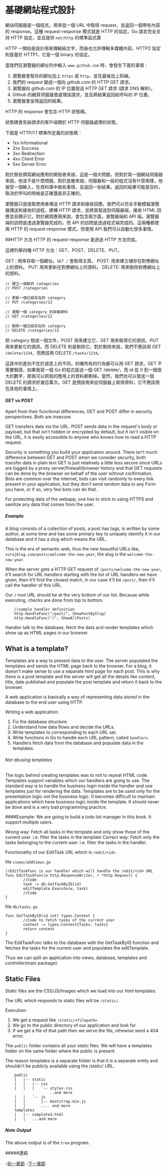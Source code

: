 # 基礎網站程式設計

網站伺服器是一個程式，用來從一個 URL 中取得 request，並返回一個帶有內容的 response。這種 request-response 模式就是 HTTP 的協定。Go 語言完全支持 HTTP 協定，並且提供 `net/http` 的標準函式庫

HTTP 一開始是設計用來傳輸純文字，而後也允許傳輸多媒體內容。HTTP2 協定則是基於 HTTP1，它是一個 binary 的協定。

當我們在瀏覽器的網址列中輸入 `www.github.com` 時，會發生下面的事情：

1. 瀏覽器會幫你的網址加上 `https` 或 `http`，並在最後加上斜線。
2. 我們的 request 變成一個向 github.com 的 HTTP GET 請求。
3. 瀏覽器向 github.com 的 IP 位置發送 HTTP GET 請求 (請求 DNS 解析)。
4. Github 的網頁伺服器會處理該請求，並且將結果返回給呼叫的 IP 位置。
5. 瀏覽器會呈現返回的結果。

HTTP 的 response 會包含 HTTP 狀態碼。

狀態碼會告訴請求的客戶端關於 HTTP 伺服器處理的狀態。

下面是 HTTP/1.1 標準所定義的狀態碼：

- 1xx Informational
- 2xx Success
- 3xx Redirection
- 4xx Client Error
- 5xx Server Error

對於那些撰寫網站應用的開發者來說，這是一個大問題。但對於寫一個網站伺服器來說，他並不是什麼問題。對於底層來說，伺服器和一般的程式沒有什麼兩樣，他接受一個輸入，在資料庫中做些事情，並返回一些結果。返回的結果可能是空的，取決於呼叫的時候是正確還是非正確的。

瀏覽器只是提取使用者傳送 HTTP 請求和接收回應。我們可以完全手動模擬瀏覽器傳送和接收的過程，建構 HTTP 請求，並將其發送到伺服器端，接收 HTML 回應並且顯示它。對於網頁應用來說，會包含兩方面，瀏覽器端和 API 端。瀏覽器端的訪問是透過瀏覽器完成的，而 API 的訪問是透過程式端完成的。這兩種都使用 HTTP 的 request-response 模式，但使用 API 我們可以自動化很多事情。

##HTTP 方法
HTTP 的 request-response 是透過 HTTP 方法完成。

這裡列舉四種 HTTP 方法：GET、POST、DELETE、PUT。

GET :   用來存取一個網址。`GET /` 會取得主頁。
POST:   用來建立儲存在對應網址上的資料。
PUT:    用來更新在對應網址上的資料。
DELETE: 用來刪除對應網址上的資料。

    // 建立一個新的 categories
    // POST /categories

    // 更新一個已經存在的 category
    // PUT /categories/12

    // 瀏覽一個 category 的詳細資料
    // GET /categories/12   

    // 刪除一個已經存在的 category
    // DELETE /categories/12

把 category 想成一個文件，POST 用來建立它、GET 用來取得它的資訊、PUT 用來更新它的資訊，而 DELETE 則是刪除它。對於刪除來說，我們不應該用 GET `/delete/1234`，而應該用 DELETE `/tasks/1234`。

這其中的差別不在於語意上的不同，的確所有的行為都可以用 GET 請求。GET 不需要驗證，如果我寫一個 Go 的程式是送一個 GET /delete/<id>，而 id 從 0 到一個很大的數字，那我可以把我的應用上的資料都刪掉。當然，我們也可以發送一個 DELETE <id> 的請求好幾百萬次。GET 是預設用來從伺服器上取得資料，它不應該用在其他的事情上。

#### GET vs POST
Apart from their functional differences, GET and POST differ in security perspectives. Both are insecure.

GET transfers data via the URL. POST sends data in the request's body or payload, but that isn't hidden or encrypted by default, but it isn't visible on the URL, it is easily accessible to anyone who knows how to read a HTTP request.

Security is something you build your application around. There isn't much difference between GET and POST when we consider security, both transfer data in plain text GET is just relatively a little less secure since URLs are logged by a proxy server/firewall/browser history and that GET requests can be done by the browser on behalf of the user without confirmation. Bots are common over the internet, bots can visit randomly to every link present in your application, but they don't send random data to any Form you have, or if so, very few bots can do that.

For protecting data of the webapp, one has to stick to using HTTPS and sanitize any data that comes from the user.

##### Example

A blog consists of a collection of posts, a post has tags, is written by some author, at some time and has some primary key
to uniquely identify it in our database and it has a slug which means the URL.

This is the era of semantic web, thus the new beautiful URLs like, `surajblog.com/posts/welcome-the-new-year`,
the slug is the `welcome-the-new-year`.

When the server gets a HTTP GET request of `/posts/welcome-the-new-year`, it'll search for URL handlers starting with the list of URL
handlers we have given, then it'll find the closest match, in our case it'll be `/post/`, then it'll call the handler of this URL.

Our `/` root URL should be at the very bottom of our list. Because while executing, checks are done from top to bottom.

        //sample handler definition
        http.HandleFunc("/post/", ShowPostBySlug)
        http.HandleFunc("/", ShowAllPosts)

Handler talk to the database, fetch the data and render templates which show up as HTML pages in our browser.

## What is a template?

Templates are a way to present data to the user. The server populated the templates and sends the HTML page back to the browser. For a blog, it doesn't make sense to use a separate html page for each post. This is why there is a post template and the server will get all the details like content, title, date published and populate the post template and return it back to the browser.

A web application is basically a way of representing data stored in the database to the end user using HTTP.

Writing a web application:
1. Fix the database structure.
2. Understand how data flows and decide the URLs.
3. Write templates to corresponding to each URL set.
4. Write functions in Go to handle each URL pattern, called `handlers`.
5. Handlers fetch data from the database and populate data in the templates.

###### Not abusing templates
The logic behind creating templates was to not to repeat HTML code. Templates support variables which our handlers are going to use. The standard way is to handle the business login inside the handler and use templates just for rendering the data. Templates are to be used only for the presentation logic *not* the business logic. It becomes difficult to maintain applications which have business logic inside the template. It should never be done and is a very bad programming practice.

####Example:
We are going to build a todo list manager in this book. It support multiple users.

Wrong way: Fetch all tasks in the template and only show those of the current user. i.e. filter the tasks in the template
Correct way: Fetch only the tasks belonging to the current user. i.e. filter the tasks in the handler.

Functionality of our *EditTask* URL which is `/edit/<id>`.

file `views/addViews.go`

```golang
//EditTaskFunc is our handler which will handle the /edit/<id> URL
func EditTaskFunc(w http.ResponseWriter, r *http.Request) {
        //Code
        task := db.GetTaskByID(id)
        editTemplate.Execute(w, task)
        //Code
}
```

file `db/tasks.go`
```golang
func GetTaskByID(id int) types.Context {
        //Code to fetch tasks of the current user
        context := types.Context{Tasks: tasks}
        return context
}
```

The EditTaskFunc talks to the database with the GetTaskByID function and fetches the tasks for the current user and populates the editTemplate.

Thus we can split an application into views, database, templates and controller(main package).

## Static Files
Static files are the CSS/JS/Images which we load into our html templates.

The URL which responds to static files will be `/static/`.

Execution:
1. We get a request like `/static/<filepath>`
2. We go to the public directory of our application and look for <filepath>
3. If we get a file of that path then we serve the file, othewise send a 404 error.

The `public` folder contains all your static files. We will have a templates folder on the same folder where the public is present.

The reason templates is a separate folder is that it is a separate entity and shouldn't be publicly available using the /static/ URL.

        public
        |   |-- static
        |   |   |-- css
        |   |   |   `-- styles.css
                        ..and more
        |   |   `-- js
        |   |       |-- bootstrap.min.js
        |   |       .... and more
        templates
        |   |-- completed.html
        |   |   ...and more        

##### Note Output
The above output is of the `tree` program.

#####連結

-[前一章節](1.0generalTalk.md)
-[下一章節](2.0implementationBasics.md)